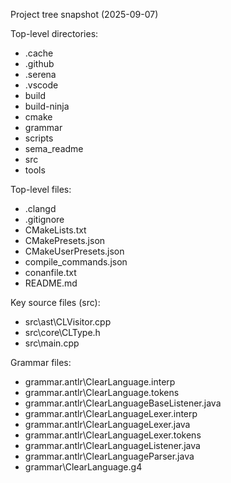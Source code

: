 Project tree snapshot (2025-09-07)

Top-level directories:
- .cache
- .github
- .serena
- .vscode
- build
- build-ninja
- cmake
- grammar
- scripts
- sema_readme
- src
- tools

Top-level files:
- .clangd
- .gitignore
- CMakeLists.txt
- CMakePresets.json
- CMakeUserPresets.json
- compile_commands.json
- conanfile.txt
- README.md

Key source files (src):
- src\ast\CLVisitor.cpp
- src\core\CLType.h
- src\main.cpp

Grammar files:
- grammar\.antlr\ClearLanguage.interp
- grammar\.antlr\ClearLanguage.tokens
- grammar\.antlr\ClearLanguageBaseListener.java
- grammar\.antlr\ClearLanguageLexer.interp
- grammar\.antlr\ClearLanguageLexer.java
- grammar\.antlr\ClearLanguageLexer.tokens
- grammar\.antlr\ClearLanguageListener.java
- grammar\.antlr\ClearLanguageParser.java
- grammar\ClearLanguage.g4
